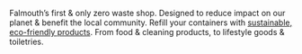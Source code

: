 <site-header />

<we-believe />

Falmouth’s first & only zero waste shop. Designed to reduce impact on our planet & benefit the local community. Refill your containers with [sustainable, eco-friendly products](/howto/fill-containers). From food & cleaning products, to lifestyle goods & toiletries.

<image-grid />

<footer-menu />
